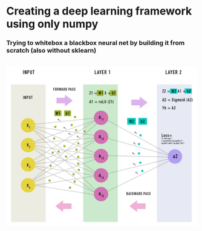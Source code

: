 # Creating a deep learning framework using only numpy
### Trying to whitebox a blackbox neural net by building it from scratch (also without sklearn)

<br>

<img src="net.png">
